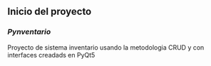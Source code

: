 ## **Inicio del proyecto**

### *Pynventario*

Proyecto de sistema inventario usando la metodologia CRUD y con interfaces creadads en PyQt5
